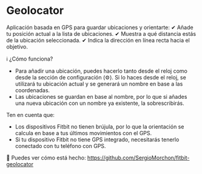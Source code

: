 # Geolocator

Aplicación basada en GPS para guardar ubicaciones y orientarte:
✔ Añade tu posición actual a la lista de ubicaciones.
✔ Muestra a qué distancia estás de la ubicación seleccionada.
✔ Indica la dirección en línea recta hacia el objetivo.

ℹ ¿Cómo funciona?

- Para añadir una ubicación, puedes hacerlo tanto desde el reloj como desde la sección de configuración (⚙). Si lo haces desde el reloj, se utilizará tu ubicación actual y se generará un nombre en base a las coordenadas.
- Las ubicaciones se guardan en base al nombre, por lo que si añades una nueva ubicación con un nombre ya existente, la sobrescribirás.

Ten en cuenta que:

- Los dispositivos Fitbit no tienen brújula, por lo que la orientación se calcula en base a tus últimos movimientos con el GPS.
- Si tu dispositivo Fitbit no tiene GPS integrado, necesitarás tenerlo conectado con tu teléfono con GPS.

🧐 Puedes ver cómo está hecho: https://github.com/SergioMorchon/fitbit-geolocator
